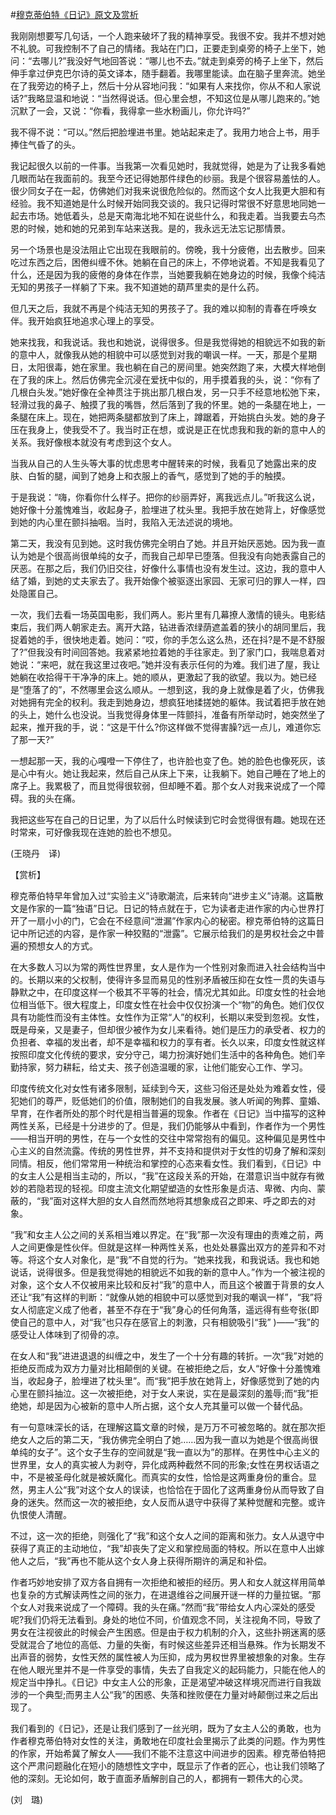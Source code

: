 #[穆克蒂伯特《日记》原文及赏析](https://www.vrrw.net/wx/12511.html)

我刚刚想要写几句话，一个人跑来破坏了我的精神享受。我很不安。我并不想对她不礼貌。可我控制不了自己的情绪。我站在门口，正要走到桌旁的椅子上坐下，她问：“去哪儿?”我没好气地回答说：“哪儿也不去。”就走到桌旁的椅子上坐下，然后伸手拿过伊克巴尔诗的英文译本，随手翻着。我哪里能读。血在脑子里奔流。她坐在了我旁边的椅子上，然后十分从容地问我：“如果有人来找你，你从不和人家说话?”我略显温和地说：“当然得说话。但心里会想，不知这位是从哪儿跑来的。”她沉默了一会，又说：“你看，我得拿一些水粉画儿，你允许吗?”

我不得不说：“可以。”然后把脸埋进书里。她站起来走了。我用力地合上书，用手捧住气昏了的头。

我记起很久以前的一件事。当我第一次看见她时，我就觉得，她是为了让我多看她几眼而站在我面前的。我至今还记得她那件绿色的纱丽。我是个很容易羞怯的人。很少同女子在一起，仿佛她们对我来说很危险似的。然而这个女人比我更大胆和有经验。我不知道她是什么时候开始同我交谈的。我只记得时常很不好意思地同她一起去市场。她低着头，总是天南海北地不知在说些什么，和我走着。当我要去乌杰恩的时候，她和她的兄弟到车站来送我。是的，我永远无法忘记那情景。

另一个场景也是没法阻止它出现在我眼前的。傍晚，我十分疲倦，出去散步。回来吃过东西之后，困倦纠缠不休。她躺在自己的床上，不停地说着。不知是我看见了什么，还是因为我的疲倦的身体在作祟，当她要我躺在她身边的时候，我像个纯洁无知的男孩子一样躺了下来。我不知道她的葫芦里卖的是什么药。

但几天之后，我就不再是个纯洁无知的男孩子了。我的难以抑制的青春在呼唤女伴。我开始疯狂地追求心理上的享受。



她来找我，和我说话。我也和她说，说得很多。但是我觉得她的相貌远不如我的新的意中人，就像我从她的相貌中可以感觉到对我的嘲讽一样。一天，那是个星期日，太阳很毒，她在家里。我也躺在自己的房间里。她突然跑了来，大模大样地倒在了我的床上。然后仿佛完全沉浸在爱抚中似的，用手摸着我的头，说：“你有了几根白头发。”她好像在全神贯注于挑出那几根白发，另一只手不经意地松弛下来，轻滑过我的鼻子、触摸了我的嘴唇，然后落到了我的怀里。她的一条腿在地上，一条腿在床上。现在，她把两条腿都放到了床上，蹲踞着，开始挑白头发。她的身子压在我身上，使我受不了。我当时正在想，或说是正在忧虑我和我的新的意中人的关系。我好像根本就没有考虑到这个女人。

当我从自己的人生头等大事的忧虑思考中醒转来的时候，我看见了她露出来的皮肤、白皙的腿，闻到了她身上和衣服上的香气，感觉到了她的手的触摸。

于是我说：“嗨，你看你什么样子。把你的纱丽弄好，离我远点儿。”听我这么说，她好像十分羞愧难当，收起身子，脸埋进了枕头里。我把手放在她背上，好像感觉到她的内心里在颤抖抽咽。当时，我陷入无法述说的境地。

第二天，我没有见到她。这时我仿佛完全明白了她。并且开始厌恶她。因为我一直认为她是个很高尚很单纯的女子，而我自己却早已堕落。但我没有向她表露自己的厌恶。在那之后，我们仍旧交往，好像什么事情也没有发生过。这边，我的意中人结了婚，到她的丈夫家去了。我开始像个被驱逐出家园、无家可归的罪人一样，四处隐匿自己。

一次，我们去看一场英国电影，我们两人。影片里有几幕撩人激情的镜头。电影结束后，我们两人朝家走去。离开大路，钻进香浓绿荫遮盖着的狭小的胡同里后，我捉着她的手，很快地走着。她问：“哎，你的手怎么这么热，还在抖?是不是不舒服了?”但我没有时间回答她。我紧紧地拉着她的手往家走。到了家门口，我喘息着对她说：“来吧，就在我这里过夜吧。”她并没有表示任何的为难。我们进了屋，我让她躺在收拾得干干净净的床上。她的顺从，更激起了我的欲望。我以为。她已经是“堕落了的”，不然哪里会这么顺从。一想到这，我的身上就像是着了火，仿佛我对她拥有完全的权利。我走到她身边，想疯狂地揉搓她的躯体。我试着把手放在她的头上，她什么也没说。当我觉得身体里一阵颤抖，准备有所举动时，她突然坐了起来，推开我的手，说：“这是干什么?你这样做不觉得害臊?远一点儿，难道你忘了那一天?”

一想起那一天，我的心嘎噔一下停住了，也许脸也变了色。她的脸色也像死灰，该是心中有火。她让我起来，然后自己从床上下来，让我躺下。她自己睡在了地上的席子上。我累极了，而且觉得很软弱，但却睡不着。那个女人对我来说成了一个障碍。我的头在痛。

我把这些写在自己的日记里，为了以后什么时候读到它时会觉得很有趣。她现在还时常来，可好像我现在连她的脸也不想见。

(王晓丹　译)

【赏析】

穆克蒂伯特早年曾加入过“实验主义”诗歌潮流，后来转向“进步主义”诗潮。这篇散文是作家的一篇“独语”日记。日记的特点就在于，它为读者走进作家的内心世界打开了一扇小小的门，它会在不经意间“泄漏”作家内心的秘密。穆克蒂伯特的这篇日记中所记述的内容，是作家一种狡黠的“泄露”。它展示给我们的是男权社会之中普遍的预想女人的方式。

在大多数人习以为常的两性世界里，女人是作为一个性别对象而进入社会结构当中的。长期以来的父权制，使得许多显而易见的性别矛盾被压抑在女性一贯的失语与静默之中，在印度这样一个极其不平等的社会，情况尤其如此。印度女性的社会地位相当低下。很大程度上，印度女性在社会中仅仅扮演一个“物”的角色。她们仅仅具有功能性而没有主体性。女性作为正常“人”的权利，长期以来受到忽视。女性，既是母亲，又是妻子，但却很少被作为女儿来看待。她们是压力的承受者、权力的负担者、幸福的发出者，却不是幸福和权力的享有者。长久以来，印度女性就这样按照印度文化传统的要求，安分守己，竭力扮演好她们生活中的各种角色。她们辛勤持家，努力耕耘，给丈夫、孩子创造温暖的家，让他们能安心工作、学习。

印度传统文化对女性有诸多限制，延续到今天，这些习俗还是处处为难着女性，侵犯她们的尊严，贬低她们的价值，限制她们的自我发展。骇人听闻的殉葬、童婚、早育，在作者所处的那个时代是相当普遍的现象。作者在《日记》当中描写的这种两性关系，已经是十分进步的了。但是，我们仍能够从中看到，作者作为一个男性——相当开明的男性，在与一个女性的交往中常常抱有的偏见。这种偏见是男性中心主义的自然流露。传统的男性世界，并不支持和提供对于女性的切身了解和深刻同情。相反，他们常常用一种统治和掌控的心态来看女性。我们看到，《日记》中的女主人公是相当主动的，所以，“我”在这段关系的开始，在潜意识当中就存有微妙的若隐若现的轻视。印度主流文化期望塑造的女性形象是贞洁、卑微、内向、蒙蔽的，“我”面对这样大胆的女人自然而然地将其想象成召之即来、呼之即去的对象。

“我”和女主人公之间的关系相当难以界定。在“我”那一次没有理由的责难之前，两人之间更像是性伙伴。但就是这样一种两性关系，也处处暴露出双方的差异和不对等。将这个女人对象化，是“我”不自觉的行为。“她来找我，和我说话。我也和她说话，说得很多。但是我觉得她的相貌远不如我的新的意中人。”作为一个被注视的对象，这个女人不仅被用来比较和反衬“我”的意中人，而且这个被置于背景的女人还让“我”有这样的判断：“就像从她的相貌中可以感觉到对我的嘲讽一样”，“我”将女人彻底定义成了他者，甚至不存在于“我”身心的任何角落，遥远得有些夸张(即使自己的意中人，对“我”也只存在感官上的刺激，只有相貌吸引“我” )——“我”的感受让人体味到了彻骨的凉。

在女人和“我”进进退退的纠缠之中，发生了一个十分有趣的转折。一次“我”对她的拒绝反而成为双方力量对比相颠倒的关键。在被拒绝之后，女人“好像十分羞愧难当，收起身子，脸埋进了枕头里”。而“我”把手放在她背上，好像感觉到了她的内心里在颤抖抽泣。这一次被拒绝，对于女人来说，实在是最深刻的羞辱;而“我”拒绝她，却是因为心被新的意中人所占据，这个女人充其量可以做一个替代品。

有一句意味深长的话，在理解这篇文章的时候，是万万不可被忽略的。就在那次拒绝女人之后的第二天，“我仿佛完全明白了她……因为我一直以为她是个很高尚很单纯的女子”。这个女子生存的空间就是“我一直以为”的那样。在男性中心主义的世界里，女人的真实被人为剥夺，异化成两种截然不同的形象;女性在男权话语之中，不是被圣母化就是被妖魔化。而真实的女性，恰恰是这两重身份的重合。显然，男主人公“我”对这个女人的误读，也恰恰在于固化了这两重身份从而导致了自身的迷失。然而这一次的被拒绝，女人反而从退守中获得了某种觉醒和完整。或许仇恨使人清醒。

不过，这一次的拒绝，则强化了“我”和这个女人之间的距离和张力。女人从退守中获得了真正的主动地位，“我”却丧失了定义和掌控局面的特权。所以在意中人出嫁他人之后，“我”再也不能从这个女人身上获得所期许的满足和补偿。

作者巧妙地安排了双方各自拥有一次拒绝和被拒的经历。男人和女人就这样用简单也复杂的方式解读两性之间的张力，在进退维谷之间展开谜一样的力量拉锯。“那个女人对我来说成了一个障碍。我的头在痛。”然而“我”带给女人内心深处的感受呢?我们仍将无法看到。身处的地位不同，价值观念不同，关注视角不同，导致了男女在注视彼此的时候会产生困惑。但是由于权力机制的介入，这些扑朔迷离的感受就混合了地位的高低、力量的失衡，有时候这些差异还相当悬殊。作为长期发不出声音的弱势，女性天然的属性被人为压抑，成为男权世界里被想象的对象。生存在他人眼光里并不是一件享受的事情，失去了自我定义的起码能力，只能在他人的规定当中挣扎。《日记》中女主人公的形象，正是渴望冲破这样境况而进行自我跋涉的一个典型;而男主人公“我”的困惑、失落和挫败便在力量对峙颠倒过来之后出现了。

我们看到的《日记》，还是让我们感到了一丝光明，既为了女主人公的勇敢，也为作者穆克蒂伯特对女性的关注，勇敢地在印度社会里揭示了此类的问题。作为男性的作家，开始希冀了解女人——我们不能不注意这中间进步的因素。穆克蒂伯特把这个严肃问题融化在短小的随想性文字中，既显示了作者的匠心，也让我们领略了他的深刻。无论如何，敢于直面矛盾解剖自己的人，都拥有一颗伟大的心灵。

(刘　璐)

